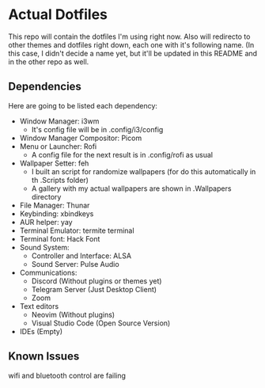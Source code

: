 # Actual Dotfiles

This repo will contain the dotfiles I'm using right now. Also will redirecto to other themes and dotfiles right down, each one with it's following name. (In this case, I didn't decide a name yet, but it'll be updated in this README and in the other repo as well.

## Dependencies

Here are going to be listed each dependency:

* Window Manager: i3wm
    * It's config file will be in .config/i3/config
* Window Manager Compositor: Picom
* Menu or Launcher: Rofi
    * A config file for the next result is in .config/rofi as usual
* Wallpaper Setter: feh
    * I built an script for randomize wallpapers (for do this automatically in th .Scripts folder)
    * A gallery with my actual wallpapers are shown in .Wallpapers directory
* File Manager: Thunar
* Keybinding: xbindkeys
* AUR helper: yay
* Terminal Emulator: termite terminal
* Terminal font: Hack Font
* Sound System:
    * Controller and Interface: ALSA
    * Sound Server: Pulse Audio
* Communications: 
    * Discord (Without plugins or themes yet)
    * Telegram Server (Just Desktop Client)
    * Zoom
* Text editors
    * Neovim (Without plugins)
    * Visual Studio Code (Open Source Version)
* IDEs (Empty)
## Known Issues

wifi and bluetooth control are failing
